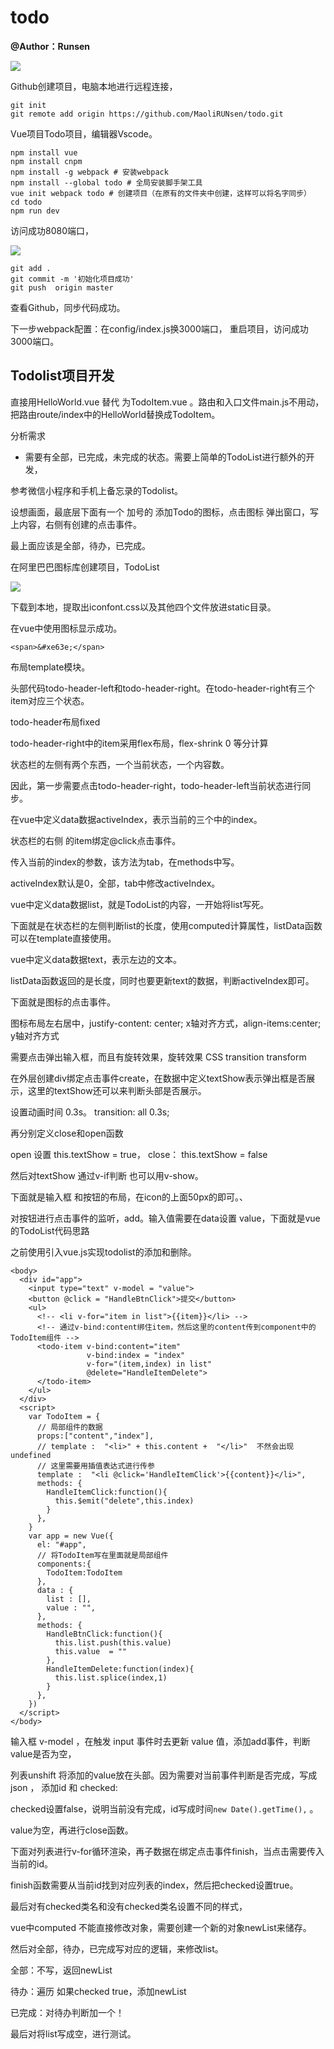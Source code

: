 # todo

**@Author：Runsen**

![](./image/1.png)

Github创建项目，电脑本地进行远程连接，

```
git init
git remote add origin https://github.com/MaoliRUNsen/todo.git
```



Vue项目Todo项目，编辑器Vscode。

```
npm install vue
npm install cnpm 
npm install -g webpack # 安装webpack
npm install --global todo # 全局安装脚手架工具
vue init webpack todo # 创建项目（在原有的文件夹中创建，这样可以将名字同步）
cd todo
npm run dev
```

访问成功8080端口，

![](./image/2.jpg)



```
git add .
git commit -m '初始化项目成功'
git push  origin master
```

查看Github，同步代码成功。

下一步webpack配置：在config/index.js换3000端口， 重启项目，访问成功3000端口。

##  Todolist项目开发

直接用HelloWorld.vue 替代 为TodoItem.vue 。路由和入口文件main.js不用动，把路由route/index中的HelloWorld替换成TodoItem。

分析需求

- 需要有全部，已完成，未完成的状态。需要上简单的TodoList进行额外的开发，

参考微信小程序和手机上备忘录的Todolist。

设想画面，最底层下面有一个 加号的 添加Todo的图标，点击图标 弹出窗口，写上内容，右侧有创建的点击事件。

最上面应该是全部，待办，已完成。

在阿里巴巴图标库创建项目，TodoList

![](./image/3.jpg)



下载到本地，提取出iconfont.css以及其他四个文件放进static目录。

在vue中使用图标显示成功。

```
<span>&#xe63e;</span>
```

布局template模块。

头部代码todo-header-left和todo-header-right。在todo-header-right有三个item对应三个状态。

todo-header布局fixed

todo-header-right中的item采用flex布局，flex-shrink 0 等分计算

状态栏的左侧有两个东西，一个当前状态，一个内容数。

因此，第一步需要点击todo-header-right，todo-header-left当前状态进行同步。

在vue中定义data数据activeIndex，表示当前的三个中的index。

状态栏的右侧 的item绑定@click点击事件。

传入当前的index的参数，该方法为tab，在methods中写。

activeIndex默认是0，全部，tab中修改activeIndex。

vue中定义data数据list，就是TodoList的内容，一开始将list写死。

下面就是在状态栏的左侧判断list的长度，使用computed计算属性，listData函数可以在template直接使用。

vue中定义data数据text，表示左边的文本。

listData函数返回的是长度，同时也要更新text的数据，判断activeIndex即可。



下面就是图标的点击事件。

图标布局左右居中，justify-content: center; x轴对齐方式，align-items:center;    y轴对齐方式

需要点击弹出输入框，而且有旋转效果，旋转效果 CSS  transition  transform



在外层创建div绑定点击事件create，在数据中定义textShow表示弹出框是否展示，这里的textShow还可以来判断头部是否展示。

设置动画时间 0.3s。 transition: all 0.3s;

再分别定义close和open函数

open 设置    this.textShow = true， close：   this.textShow = false

然后对textShow 通过v-if判断  也可以用v-show。

下面就是输入框 和按钮的布局，在icon的上面50px的即可。、

对按钮进行点击事件的监听，add。输入值需要在data设置 value，下面就是vue 的TodoList代码思路

之前使用引入vue.js实现todolist的添加和删除。

```
<body>
  <div id="app">
    <input type="text" v-model = "value">
    <button @click = "HandleBtnClick">提交</button>
    <ul>
      <!-- <li v-for="item in list">{{item}}</li> -->
      <!-- 通过v-bind:content绑住item，然后这里的content传到component中的TodoItem组件 -->
      <todo-item v-bind:content="item"
                 v-bind:index = "index" 
                 v-for="(item,index) in list"
                 @delete="HandleItemDelete">
      </todo-item>
    </ul>
  </div>
  <script>
    var TodoItem = {
      // 局部组件的数据
      props:["content","index"],
      // template :  "<li>" + this.content +  "</li>"  不然会出现undefined
      // 这里需要用插值表达式进行传参
      template :  "<li @click='HandleItemClick'>{{content}}</li>",
      methods: {
        HandleItemClick:function(){
          this.$emit("delete",this.index)
        }
      },
    }
    var app = new Vue({
      el: "#app",
      // 将TodoItem写在里面就是局部组件
      components:{
        TodoItem:TodoItem
      },
      data : {
        list : [],
        value : "",
      },
      methods: {
        HandleBtnClick:function(){
          this.list.push(this.value)
          this.value  = ""
        },
        HandleItemDelete:function(index){
          this.list.splice(index,1)
        }
      },
    })
  </script>
</body>
```

输入框 v-model ，在触发 input 事件时去更新 value 值，添加add事件，判断value是否为空，

列表unshift 将添加的value放在头部。因为需要对当前事件判断是否完成，写成json  ，   添加id 和 checked:

 checked设置false，说明当前没有完成，id写成时间`new Date().getTime(),` 。

value为空，再进行close函数。



下面对列表进行v-for循环渲染，再子数据在绑定点击事件finish，当点击需要传入当前的id。

finish函数需要从当前id找到对应列表的index，然后把checked设置true。

最后对有checked类名和没有checked类名设置不同的样式，

vue中computed 不能直接修改对象，需要创建一个新的对象newList来储存。

然后对全部，待办，已完成写对应的逻辑，来修改list。

全部：不写，返回newList

待办：遍历 如果checked true，添加newList

已完成：对待办判断加一个！

最后对将list写成空，进行测试。